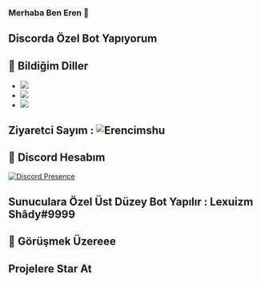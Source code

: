 ### Merhaba Ben Eren 👋
## Discorda Özel Bot Yapıyorum 
## 🔧 Bildiğim Diller
- ![](https://img.shields.io/badge/Code-JavaScript-black?style=flat-square&logo=javascript&logoColor=brightgreen)
- ![](https://img.shields.io/badge/Code-Java-black?style=flat-square&logo=java&logoColor=white)
- ![](https://img.shields.io/badge/Tools-MongoDB-black?style=flat-square&logo=mongodb&logoColor=cyan)




## Ziyaretci Sayım : <img src="https://komarev.com/ghpvc/?username=Erencimshu&label=Ziyaretçi%20Sayısı&color=552b75" alt="Erencimshu" />

## 🐉 Discord Hesabım
[![Discord Presence](https://lanyard-profile-readme.vercel.app/api/920738699032014848?hideDiscrim=true)](https://discord.com/users/920738699032014848)

## Sunuculara Özel Üst Düzey Bot Yapılır : Lexuizm Shâdy#9999

## 👋 Görüşmek Üzereee

## Projelere Star At
